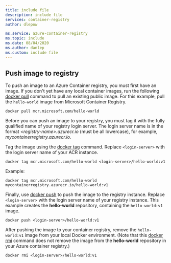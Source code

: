```yaml
---
title: include file
description: include file
services: container-registry
author: dlepow

ms.service: azure-container-registry
ms.topic: include
ms.date: 08/04/2020
ms.author: danlep
ms.custom: include file
---
```

## Push image to registry

To push an image to an Azure Container registry, you must first have an image. If you don't yet have any local container images, run the following [docker pull][docker-pull] command to pull an existing public image. For this example, pull the `hello-world` image from Microsoft Container Registry.

```
docker pull mcr.microsoft.com/hello-world
```

Before you can push an image to your registry, you must tag it with the fully qualified name of your registry login server. The login server name is in the format *\<registry-name\>.azurecr.io* (must be all lowercase), for example, *mycontainerregistry.azurecr.io*.

Tag the image using the [docker tag][docker-tag] command. Replace `<login-server>` with the login server name of your ACR instance.

```
docker tag mcr.microsoft.com/hello-world <login-server>/hello-world:v1
```

Example:

```
docker tag mcr.microsoft.com/hello-world mycontainerregistry.azurecr.io/hello-world:v1
```


Finally, use [docker push][docker-push] to push the image to the registry instance. Replace `<login-server>` with the login server name of your registry instance. This example creates the **hello-world** repository, containing the `hello-world:v1` image.

```
docker push <login-server>/hello-world:v1
```

After pushing the image to your container registry, remove the `hello-world:v1` image from your local Docker environment. (Note that this [docker rmi][docker-rmi] command does not remove the image from the **hello-world** repository in your Azure container registry.)

```
docker rmi <login-server>/hello-world:v1
```

<!-- LINKS - External -->
[docker-push]: https://docs.docker.com/engine/reference/commandline/push/
[docker-pull]: https://docs.docker.com/engine/reference/commandline/pull/
[docker-rmi]: https://docs.docker.com/engine/reference/commandline/rmi/
[docker-run]: https://docs.docker.com/engine/reference/commandline/run/
[docker-tag]: https://docs.docker.com/engine/reference/commandline/tag/

<!-- LINKS - Internal -->

